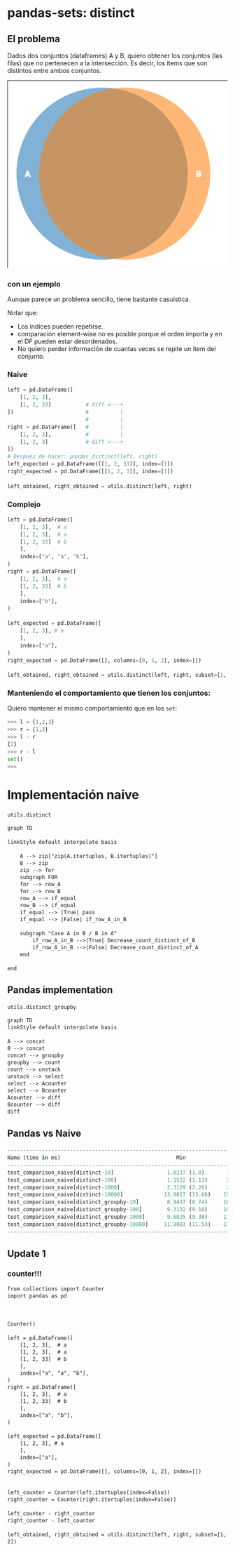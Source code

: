 # pandas-sets: distinct

## El problema

Dados dos conjuntos (dataframes) A y B, quiero obtener los conjuntos (las
filas) que no pertenecen a la intersección. Es decir, los items que son
distintos entre ambos conjuntos.

![venn diagram](venn.png)


### con un ejemplo

Aunque parece un problema sencillo, tiene bastante casuística.

Notar que:

- Los indices pueden  repetirse.
- comparación element-wise no es posible porque el orden importa y en el DF
  pueden estar desordenados.
- No quiero perder información de cuantas veces se repite un item del conjunto.


### Naive
```python
left = pd.DataFrame([
    [1, 2, 3],
    [1, 2, 33]           # diff <---+
])                       #          |
                         #          |
right = pd.DataFrame([   #          |
    [1, 2, 3],           #          |
    [1, 2, 3]            # diff <---+
])
# Después de hacer: pandas_distinct(left, right)
left_expected = pd.DataFrame([[1, 2, 33]], index=[1])
right_expected = pd.DataFrame([[1, 2, 3]], index=[1])

left_obtained, right_obtained = utils.distinct(left, right)
```


### Complejo

```python
left = pd.DataFrame([
    [1, 2, 3],  # a
    [1, 2, 3],  # a
    [1, 2, 33]  # b
    ],
    index=["a", "a", "b"],
)
right = pd.DataFrame([
    [1, 2, 3],  # a
    [1, 2, 33]  # b
    ],
    index=["b"],
)

left_expected = pd.DataFrame([
    [1, 2, 3], # a
    ],
    index=["a"],
)
right_expected = pd.DataFrame([], columns=[0, 1, 2], index=[])

left_obtained, right_obtained = utils.distinct(left, right, subset=[1, 2])
```


### Manteniendo el comportamiento que tienen los conjuntos:


Quiero mantener el mismo comportamiento que en los `set`:

```python
>>> l = {1,2,3}
>>> r = {1,3}
>>> l - r
{2}
>>> r - l
set()
>>>
```


# Implementación naive

`utils.distinct`

```mermaid
graph TD

linkStyle default interpolate basis

    A --> zip["zip(A.itertuples, B.itertuples)"]
    B --> zip
    zip --> for
    subgraph FOR
    for --> row_A
    for --> row_B
    row_A --> if_equal
    row_B --> if_equal
    if_equal --> |True| pass
    if_equal --> |False| if_row_A_in_B

    subgraph "Case A in B / B in A"
        if_row_A_in_B -->|True| Decrease_count_distinct_of_B
        if_row_A_in_B -->|False| Decrease_count_distinct_of_A
    end

end

```

## Pandas implementation

`utils.distinct_groupby`

```mermaid
graph TD
linkStyle default interpolate basis

A --> concat
B --> concat
concat --> groupby
groupby --> count
count --> unstack
unstack --> select
select --> Acounter
select --> Bcounter
Acounter --> diff
Bcounter --> diff
diff
```

## Pandas vs Naive

```python
----------------------------------------------------------------------------------------------- benchmark: 8 tests -----------------------------------------------------------------------------------------------
Name (time in ms)                                     Min                Max               Mean            StdDev             Median             IQR            Outliers       OPS            Rounds  Iterations
------------------------------------------------------------------------------------------------------------------------------------------------------------------------------------------------------------------
test_comparison_naive[distinct-10]                 1.0237 (1.0)       1.4164 (1.0)       1.0583 (1.0)      0.0613 (1.0)       1.0430 (1.0)    0.0131 (1.0)           5;9  944.9231 (1.0)         100          10
test_comparison_naive[distinct-100]                1.1522 (1.13)      2.1234 (1.50)      1.2008 (1.13)     0.1096 (1.79)      1.1795 (1.13)    0.0177 (1.35)          5;7  832.7471 (0.88)        100          10
test_comparison_naive[distinct-1000]               2.3129 (2.26)      2.7982 (1.98)      2.3677 (2.24)     0.0875 (1.43)      2.3484 (2.25)    0.0256 (1.95)          5;6  422.3528 (0.45)        100          10
test_comparison_naive[distinct-10000]             13.9817 (13.66)    15.0694 (10.64)    14.4608 (13.66)    0.2536 (4.13)     14.4760 (13.88)    0.3643 (27.77)        34;0   69.1523 (0.07)        100          10
test_comparison_naive[distinct_groupby-10]         8.9437 (8.74)     10.0162 (7.07)      9.3069 (8.79)     0.2271 (3.70)      9.2416 (8.86)    0.1609 (12.27)       24;17  107.4467 (0.11)        100          10
test_comparison_naive[distinct_groupby-100]        9.3132 (9.10)     10.3139 (7.28)      9.5322 (9.01)     0.2400 (3.91)      9.4478 (9.06)    0.1539 (11.73)       20;20  104.9080 (0.11)        100          10
test_comparison_naive[distinct_groupby-1000]       9.6025 (9.38)     11.8862 (8.39)      9.8512 (9.31)     0.3303 (5.39)      9.7036 (9.30)    0.3821 (29.13)        18;2  101.5101 (0.11)        100          10
test_comparison_naive[distinct_groupby-10000]     11.8003 (11.53)    17.6023 (12.43)    12.1803 (11.51)    0.6781 (11.06)    11.9706 (11.48)    0.4115 (31.37)         8;4   82.0999 (0.09)        100          10
------------------------------------------------------------------------------------------------------------------------------------------------------------------------------------------------------------------
```



## Update 1

### counter!!!


```
from collections import Counter
import pandas as pd



Counter()

left = pd.DataFrame([
    [1, 2, 3],  # a
    [1, 2, 3],  # a
    [1, 2, 33]  # b
    ],
    index=["a", "a", "b"],
)
right = pd.DataFrame([
    [1, 2, 3],  # a
    [1, 2, 33]  # b
    ],
    index=["a", "b"],
)

left_expected = pd.DataFrame([
    [1, 2, 3], # a
    ],
    index=["a"],
)
right_expected = pd.DataFrame([], columns=[0, 1, 2], index=[])


left_counter = Counter(left.itertuples(index=False))
right_counter = Counter(right.itertuples(index=False))

left_counter - right_counter
right_counter - left_counter

left_obtained, right_obtained = utils.distinct(left, right, subset=[1, 2])
```
